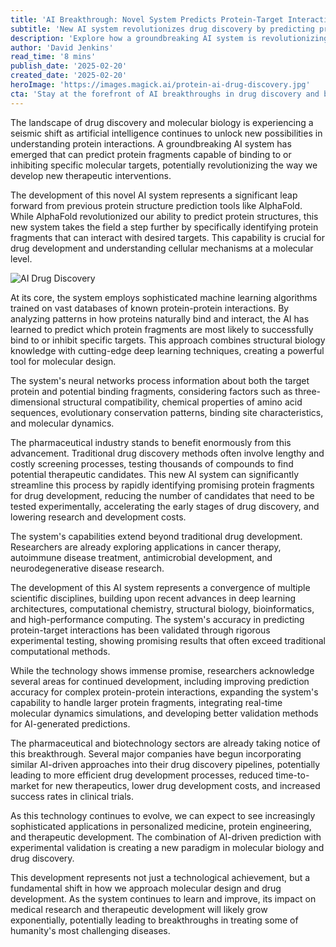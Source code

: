 ```yaml
---
title: 'AI Breakthrough: Novel System Predicts Protein-Target Interactions, Opening New Frontiers in Drug Discovery'
subtitle: 'New AI system revolutionizes drug discovery by predicting protein-target interactions'
description: 'Explore how a groundbreaking AI system is revolutionizing drug discovery by accurately predicting protein fragments capable of binding to specific molecular targets. Discover the potential impacts on drug development, therapeutic interventions, and personalized medicine.'
author: 'David Jenkins'
read_time: '8 mins'
publish_date: '2025-02-20'
created_date: '2025-02-20'
heroImage: 'https://images.magick.ai/protein-ai-drug-discovery.jpg'
cta: 'Stay at the forefront of AI breakthroughs in drug discovery and biotechnology. Follow us on LinkedIn for regular updates on groundbreaking developments that are reshaping the future of medicine.'
---
```


The landscape of drug discovery and molecular biology is experiencing a seismic shift as artificial intelligence continues to unlock new possibilities in understanding protein interactions. A groundbreaking AI system has emerged that can predict protein fragments capable of binding to or inhibiting specific molecular targets, potentially revolutionizing the way we develop new therapeutic interventions.

The development of this novel AI system represents a significant leap forward from previous protein structure prediction tools like AlphaFold. While AlphaFold revolutionized our ability to predict protein structures, this new system takes the field a step further by specifically identifying protein fragments that can interact with desired targets. This capability is crucial for drug development and understanding cellular mechanisms at a molecular level.

![AI Drug Discovery](https://images.magick.ai/protein-ai-drug-discovery.jpg)

At its core, the system employs sophisticated machine learning algorithms trained on vast databases of known protein-protein interactions. By analyzing patterns in how proteins naturally bind and interact, the AI has learned to predict which protein fragments are most likely to successfully bind to or inhibit specific targets. This approach combines structural biology knowledge with cutting-edge deep learning techniques, creating a powerful tool for molecular design.

The system's neural networks process information about both the target protein and potential binding fragments, considering factors such as three-dimensional structural compatibility, chemical properties of amino acid sequences, evolutionary conservation patterns, binding site characteristics, and molecular dynamics.

The pharmaceutical industry stands to benefit enormously from this advancement. Traditional drug discovery methods often involve lengthy and costly screening processes, testing thousands of compounds to find potential therapeutic candidates. This new AI system can significantly streamline this process by rapidly identifying promising protein fragments for drug development, reducing the number of candidates that need to be tested experimentally, accelerating the early stages of drug discovery, and lowering research and development costs.

The system's capabilities extend beyond traditional drug development. Researchers are already exploring applications in cancer therapy, autoimmune disease treatment, antimicrobial development, and neurodegenerative disease research.

The development of this AI system represents a convergence of multiple scientific disciplines, building upon recent advances in deep learning architectures, computational chemistry, structural biology, bioinformatics, and high-performance computing. The system's accuracy in predicting protein-target interactions has been validated through rigorous experimental testing, showing promising results that often exceed traditional computational methods.

While the technology shows immense promise, researchers acknowledge several areas for continued development, including improving prediction accuracy for complex protein-protein interactions, expanding the system's capability to handle larger protein fragments, integrating real-time molecular dynamics simulations, and developing better validation methods for AI-generated predictions.

The pharmaceutical and biotechnology sectors are already taking notice of this breakthrough. Several major companies have begun incorporating similar AI-driven approaches into their drug discovery pipelines, potentially leading to more efficient drug development processes, reduced time-to-market for new therapeutics, lower drug development costs, and increased success rates in clinical trials.

As this technology continues to evolve, we can expect to see increasingly sophisticated applications in personalized medicine, protein engineering, and therapeutic development. The combination of AI-driven prediction with experimental validation is creating a new paradigm in molecular biology and drug discovery.

This development represents not just a technological achievement, but a fundamental shift in how we approach molecular design and drug development. As the system continues to learn and improve, its impact on medical research and therapeutic development will likely grow exponentially, potentially leading to breakthroughs in treating some of humanity's most challenging diseases.